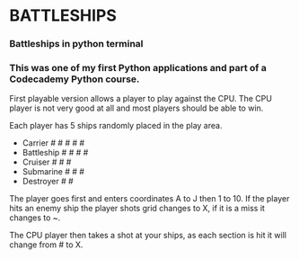 # BATTLESHIPS
### Battleships in python terminal

### This was one of my first Python applications and part of a Codecademy Python course.

First playable version allows a player to play against the CPU. The CPU player is not very good at all and most players should be able to win.

Each player has 5 ships randomly placed in the play area.

* Carrier       # # # # #
* Battleship    # # # #
* Cruiser       # # #
* Submarine     # # #
* Destroyer     # #

The player goes first and enters coordinates A to J then 1 to 10. If the player hits an enemy ship the player shots grid changes to X, if it is a miss it changes to ~.

The CPU player then takes a shot at your ships, as each section is hit it will change from # to X.

